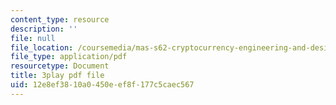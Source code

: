 ```yaml
---
content_type: resource
description: ''
file: null
file_location: /coursemedia/mas-s62-cryptocurrency-engineering-and-design-spring-2018/12e8ef3810a0450eef8f177c5caec567_P6AX8KdXAts.pdf
file_type: application/pdf
resourcetype: Document
title: 3play pdf file
uid: 12e8ef38-10a0-450e-ef8f-177c5caec567
---
```

